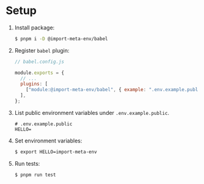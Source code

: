 # Setup

1. Install package:

   ```sh
   $ pnpm i -D @import-meta-env/babel
   ```

1. Register `babel` plugin:

   ```js
   // babel.config.js

   module.exports = {
     // ...
     plugins: [
       ["module:@import-meta-env/babel", { example: ".env.example.public" }],
     ],
   };
   ```

1. List public environment variables under `.env.example.public`.

   ```
   # .env.example.public
   HELLO=
   ```

1. Set environment variables:

   ```sh
   $ export HELLO=import-meta-env
   ```

1. Run tests:

   ```sh
   $ pnpm run test
   ```
